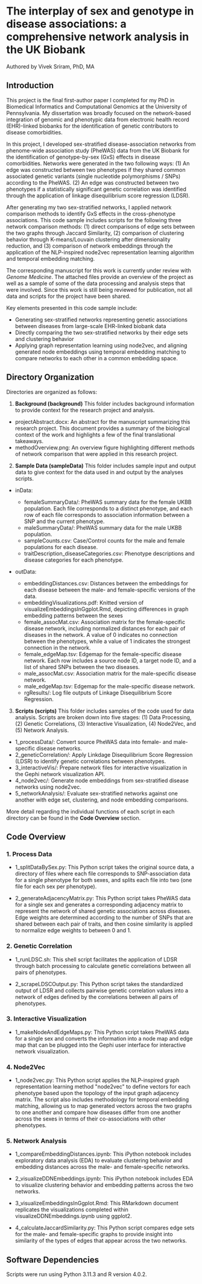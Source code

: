 # The interplay of sex and genotype in disease associations: a comprehensive network analysis in the UK Biobank
Authored by Vivek Sriram, PhD, MA

## Introduction
This project is the final first-author paper I completed for my PhD in Biomedical Informatics and Computational Genomics at the University of Pennsylvania. My dissertation was broadly focused on the network-based integration of genomic and phenotypic data from electronic health record (EHR)-linked biobanks for the identification of genetic contributors to disease comorbidities. 

In this project, I developed sex-stratified disease-association networks from phenome-wide association study (PheWAS) data from the UK Biobank for the identification of genotype-by-sex (GxS) effects in disease comorbidities. Networks were generated in the two following ways: (1) An edge was constructed between two phenotypes if they shared common associated genetic variants (single nucleotide polymorphisms / SNPs) according to the PheWAS. (2) An edge was constructed between two phenotypes if a statistically significant genetic correlation was identified through the application of linkage disequilibrium score regression (LDSR).

After generating my two sex-stratified networks, I applied network comparison methods to identify GxS effects in the cross-phenotype associations. This code sample includes scripts for the following three network comparison methods: (1) direct comparisons of edge sets between the two graphs through Jaccard Similarity, (2) comparison of clustering behavior through K-means/Louvain clustering after dimensionality reduction, and (3) comparison of network embeddings through the application of the NLP-inspired node2vec representation learning algorithm and temporal embedding matching.

The corresponding manuscript for this work is currently under review with _Genome Medicine_. The attached files provide an overview of the project as well as a sample of some of the data processing and analysis steps that were involved. Since this work is still being reviewed for publication, not all data and scripts for the project have been shared.

Key elements presented in this code sample include:
- Generating sex-stratified networks representing genetic associations between diseases from large-scale EHR-linked biobank data
- Directly comparing the two sex-stratified networks by their edge sets and clustering behavior
- Applying graph representation learning using node2vec, and aligning generated node embeddings using temporal embedding matching to compare networks to each other in a common embedding space.


## Directory Organization
Directories are organized as follows:

1. **Background (background)**
This folder includes background information to provide context for the research project and analysis.
- projectAbstract.docx: An abstract for the manuscript summarizing this research project. This document provides a summary of the biological context of the work and highlights a few of the final translational takeaways.
- methodOverview.png: An overview figure highlighting different methods of network comparison that were applied in this research project.

2. **Sample Data (sampleData)**
This folder includes sample input and output data to give context for the data used in and output by the analyses scripts.
- inData:
	- femaleSummaryData/: PheWAS summary data for the female UKBB population. Each file corresponds to a distinct phenotype, and each row of each file corresponds to association information between a SNP and the current phenotype.
	- maleSummaryData/: PheWAS summary data for the male UKBB population.
	- sampleCounts.csv: Case/Control counts for the male and female populations for each disease.
	- traitDescription_diseaseCategories.csv: Phenotype descriptions and disease categories for each phenotype.
	
- outData:
	- embeddingDistances.csv: Distances between the embeddings for each disease between the male- and female-specific versions of the data.
	- embeddingVisualizations.pdf: Knitted version of visualizeEmbeddingsInGgplot.Rmd, depicting differences in graph embedding patterns between the sexes
	- female_assocMat.csv: Association matrix for the female-specific disease network, including normalized distances for each pair of diseases in the network. A value of 0 indicates no connection between the phenotypes, while a value of 1 indicates the strongest connection in the network.
	- female_edgeMap.tsv: Edgemap for the female-specific disease network. Each row includes a source node ID, a target node ID, and a list of shared SNPs between the two diseases.
	- male_assocMat.csv: Association matrix for the male-specific disease network.
	- male_edgeMap.tsv: Edgemap for the male-specific disease network.
	- rgResults/: Log file outputs of Linkage Disequilibrium Score Regression.

3. **Scripts (scripts)**
This folder includes samples of the code used for data analysis. Scripts are broken down into five stages: (1) Data Processing, (2) Genetic Correlations, (3) Interactive Visualization, (4) Node2Vec, and (5) Network Analysis. 
- 1_processData/: Convert source PheWAS data into female- and male-specific disease networks.
- 2_geneticCorrelation/: Apply Linkdage Disequilibrium Score Regression (LDSR) to identify genetic correlations between phenotypes.
- 3_interactiveVis/: Prepare network files for interactive visualization in the Gephi network visualization API.
- 4_node2vec/: Generate node embeddings from sex-stratified disease networks using node2vec.
- 5_networkAnalysis/: Evaluate sex-stratified networks against one another with edge set, clustering, and node embedding comparisons.

More detail regarding the individual functions of each script in each directory can be found in the **Code Overview** section.


## Code Overview

### 1. Process Data
- 1_splitDataBySex.py: This Python script takes the original source data, a directory of files where each file corresponds to SNP-association data for a single phenotype for both sexes, and splits each file into two (one file for each sex per phenotype).

- 2_generateAdjacencyMatrix.py: This Python script takes PheWAS data for a single sex and generates a corresponding adjacency matrix to represent the network of shared genetic associations across diseases. Edge weights are determined according to the number of SNPs that are shared between each pair of traits, and then cosine similarity is applied to normalize edge weights to between 0 and 1.


### 2. Genetic Correlation
- 1_runLDSC.sh: This shell script facilitates the application of LDSR through batch processing to calculate genetic correlations between all pairs of phenotypes.

- 2_scrapeLDSCOutput.py: This Python script takes the standardized output of LDSR and collects pairwise genetic correlation values into a network of edges defined by the correlations between all pairs of phenotypes.


### 3. Interactive Visualization
- 1_makeNodeAndEdgeMaps.py: This Python script takes PheWAS data for a single sex and converts the information into a node map and edge map that can be plugged into the Gephi user interface for interactive network visualization.


### 4. Node2Vec
- 1_node2vec.py: This Python script applies the NLP-inspired graph representation learning method "node2vec" to define vectors for each phenotype based upon the topology of the input graph adjacency matrix. The script also includes methodology for temporal embedding matching, allowing us to map generated vectors across the two graphs to one another and compare how diseases differ from one another across the sexes in terms of their co-associations with other phenotypes.


### 5. Network Analysis
- 1_compareEmbeddingDistances.ipynb: This iPython notebook includes exploratory data analysis (EDA) to evaluate clustering behavior and embedding distances across the male- and female-specific networks.

- 2_visualizeDDNEmbeddings.ipynb: This iPython notebook includes EDA to visualize clustering behavior and embedding patterns across the two networks.

- 3_visualizeEmbeddingsInGgplot.Rmd: This RMarkdown document replicates the visualizations completed within visualizeDDNEmbeddings.ipynb using ggplot2.

- 4_calculateJaccardSimilarity.py: This Python script compares edge sets for the male- and female-specific graphs to provide insight into similarity of the types of edges that appear across the two networks.


## Software Dependencies
Scripts were run using Python 3.11.3 and R version 4.0.2. 
